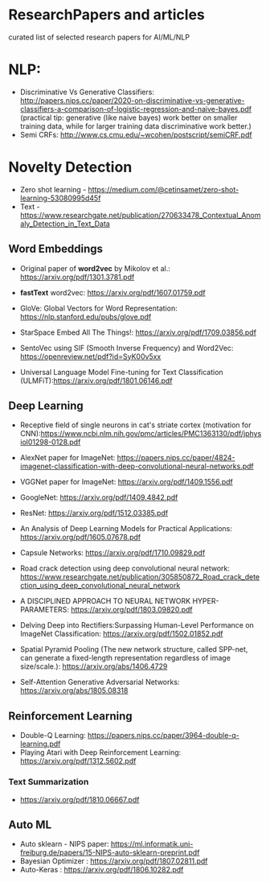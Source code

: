 # ResearchPapers and articles
curated list of selected research papers for AI/ML/NLP

# NLP:

* Discriminative Vs Generative Classifiers: http://papers.nips.cc/paper/2020-on-discriminative-vs-generative-classifiers-a-comparison-of-logistic-regression-and-naive-bayes.pdf
(practical tip: generative (like naive bayes) work better on smaller training data, while for larger training data discriminative work better.)
* Semi CRFs: http://www.cs.cmu.edu/~wcohen/postscript/semiCRF.pdf

# Novelty Detection
* Zero shot learning - https://medium.com/@cetinsamet/zero-shot-learning-53080995d45f
* Text - https://www.researchgate.net/publication/270633478_Contextual_Anomaly_Detection_in_Text_Data

## Word Embeddings
* Original paper of **word2vec** by Mikolov et al.: https://arxiv.org/pdf/1301.3781.pdf
* **fastText** word2vec: https://arxiv.org/pdf/1607.01759.pdf
* GloVe: Global Vectors for Word Representation: https://nlp.stanford.edu/pubs/glove.pdf
* StarSpace Embed All The Things!: https://arxiv.org/pdf/1709.03856.pdf

* SentoVec using SIF (Smooth Inverse Frequency) and Word2Vec: https://openreview.net/pdf?id=SyK00v5xx

* Universal Language Model Fine-tuning for Text Classification (ULMFiT):https://arxiv.org/pdf/1801.06146.pdf

## Deep Learning

* Receptive field of single neurons in cat's striate cortex (motivation for CNN):https://www.ncbi.nlm.nih.gov/pmc/articles/PMC1363130/pdf/jphysiol01298-0128.pdf
* AlexNet paper for ImageNet: https://papers.nips.cc/paper/4824-imagenet-classification-with-deep-convolutional-neural-networks.pdf
* VGGNet paper for ImageNet: https://arxiv.org/pdf/1409.1556.pdf
* GoogleNet: https://arxiv.org/pdf/1409.4842.pdf
* ResNet: https://arxiv.org/pdf/1512.03385.pdf
* An Analysis of Deep Learning Models for Practical Applications: https://arxiv.org/pdf/1605.07678.pdf
* Capsule Networks: https://arxiv.org/pdf/1710.09829.pdf
* Road crack detection using deep convolutional neural network: https://www.researchgate.net/publication/305850872_Road_crack_detection_using_deep_convolutional_neural_network

* A DISCIPLINED APPROACH TO NEURAL NETWORK HYPER-PARAMETERS: https://arxiv.org/pdf/1803.09820.pdf
* Delving Deep into Rectifiers:Surpassing Human-Level Performance on ImageNet Classification: https://arxiv.org/pdf/1502.01852.pdf

* Spatial Pyramid Pooling (The new network structure, called SPP-net, can generate a fixed-length representation regardless of image size/scale.): https://arxiv.org/abs/1406.4729

* Self-Attention Generative Adversarial Networks: https://arxiv.org/abs/1805.08318

## Reinforcement Learning

* Double-Q Learning: https://papers.nips.cc/paper/3964-double-q-learning.pdf
* Playing Atari with Deep Reinforcement Learning: https://arxiv.org/pdf/1312.5602.pdf

### Text Summarization
* https://arxiv.org/pdf/1810.06667.pdf

## Auto ML

* Auto sklearn - NIPS paper: https://ml.informatik.uni-freiburg.de/papers/15-NIPS-auto-sklearn-preprint.pdf
* Bayesian Optimizer : https://arxiv.org/pdf/1807.02811.pdf
* Auto-Keras : https://arxiv.org/pdf/1806.10282.pdf
